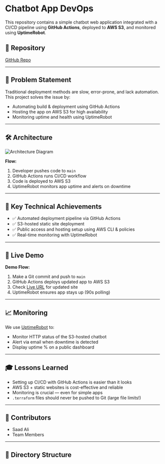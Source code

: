# Chatbot App DevOps 

This repository contains a simple chatbot web application integrated with a CI/CD pipeline using **GitHub Actions**, deployed to **AWS S3**, and monitored using **UptimeRobot**.

## 🔗 Repository

[GitHub Repo](https://github.com/saadali112/chatbot-app-devops)

---

## 📌 Problem Statement

Traditional deployment methods are slow, error-prone, and lack automation. This project solves the issue by:

- Automating build & deployment using GitHub Actions
- Hosting the app on AWS S3 for high availability
- Monitoring uptime and health using UptimeRobot

---

## 🛠️ Architecture

![Architecture Diagram](./.github/architecture.png)

**Flow:**
1. Developer pushes code to `main`
2. GitHub Actions runs CI/CD workflow
3. Code is deployed to AWS S3
4. UptimeRobot monitors app uptime and alerts on downtime

---

## 🚀 Key Technical Achievements

- ✅ Automated deployment pipeline via GitHub Actions
- ✅ S3-hosted static site deployment
- ✅ Public access and hosting setup using AWS CLI & policies
- ✅ Real-time monitoring with UptimeRobot

---

## 🧪 Live Demo

**Demo Flow:**

1. Make a Git commit and push to `main`
2. GitHub Actions deploys updated app to AWS S3
3. Check [Live URL](http://your-s3-website-url) for updated site
4. UptimeRobot ensures app stays up (90s polling)

---

## 📈 Monitoring

We use [UptimeRobot](https://uptimerobot.com/) to:

- Monitor HTTP status of the S3-hosted chatbot
- Alert via email when downtime is detected
- Display uptime % on a public dashboard

---

## 🎓 Lessons Learned

- Setting up CI/CD with GitHub Actions is easier than it looks
- AWS S3 + static websites is cost-effective and reliable
- Monitoring is crucial — even for simple apps
- `.terraform` files should never be pushed to Git (large file limits!)

---

## 🤝 Contributors

- Saad Ali  
- Team Members

---

## 📂 Directory Structure

